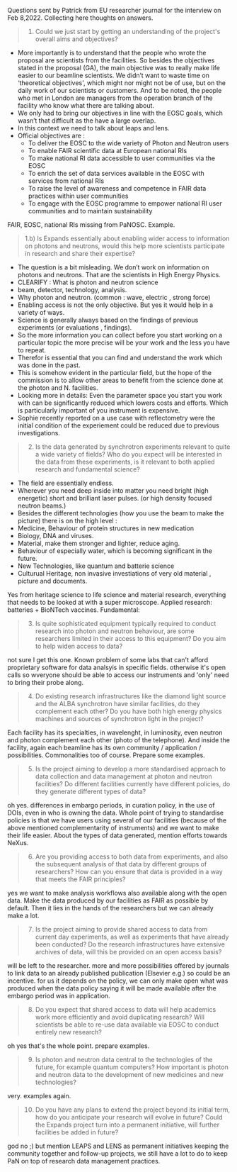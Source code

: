 Questions sent by Patrick from EU researcher journal for the interview on Feb 8,2022. Collecting here thoughts on answers.

> 1. Could we just start by getting an understanding of the project's overall aims and objectives?  

-	More importantly is to understand that the people who wrote the proposal are scientists from the facilities. So besides the objectives stated in the proposal (GA), the main objective was to really make life easier to our beamline scientists. We didn’t want to waste time on ‘theoretical objectives', which might nor might not be of use, but on the daily work of our scientists or customers. And to be noted, the people who met in London are managers from the operation branch of the facility who know what there are talking about. 
-	We only had to bring our objectives in line with the EOSC goals, which wasn’t that difficult as the have a large overlap. 
-	In this context we need to talk about leaps and lens.
- Official objectives are :
  - To deliver the EOSC to the wide variety of Photon and Neutron users 
  - To enable FAIR scientific data at European national RIs 
  - To make national RI data accessible to user communities via the EOSC 
  - To enrich the set of data services available in the EOSC with services from national RIs 
  - To raise the level of awareness and competence in FAIR data practices within user communities 
  - To engage with the EOSC programme to empower national RI user communities and to maintain sustainability 

FAIR, EOSC, national RIs missing from PaNOSC. Example.

> 1.b) Is Expands essentially about enabling wider access to information on photons and neutrons, would this help more scientists participate in research and share their expertise?
-	The question is a bit misleading. We don’t work on information on photons and neutrons. That are the scientists in High Energy Physics.
-	CLEARIFY : What is photon and neutron science
   -	beam, detector, technology, analysis.
   - 	Why photon and neutron. (common : wave, electric , strong force)
-	Enabling access is not the only objective. But yes it would help in a variety of ways.
-	Science is generally always based on the findings of previous experiments (or evaluations , findings). 
-	So the more information you can collect before you start working on a particular topic the more precise will be your work and the less you have to repeat. 
-	Therefor is essential that you can find and understand the work which was done in the past.
-	This is somehow evident in the particular field, but the hope of the commission is to allow other areas to benefit from the science done at the photon and N. facilities. 
-	Looking more in details: Even the parameter space you start you work with can be significantly reduced which lowers costs and efforts. Which is particularly important of you instrument is expensive. 
   -	Sophie recently reported on a use case with reflectometry were the initial condition of the experiement could be reduced due to previous investigations. 

> 2. Is the data generated by synchrotron experiments relevant to quite a wide variety of fields? Who do you expect will be interested in the data from these experiments, is it relevant to both applied research and fundamental science? 
-	The field are essentially endless. 
-	Wherever you need deep inside into matter you need bright (high energetic) short and brilliant laser pulses. (or high density focused neutron beams.)
-	Besides the different technologies (how you use the beam to make the picture) there is on the high level :
   -	Medicine, Behaviour of protein structures in new medication
   -	Biology, DNA and viruses. 
   -	Material, make them stronger and lighter, reduce aging. 
   -	Behaviour of especially water, which is becoming significant in the future.  
   -	New Technologies, like quantum and batterie science
   -	Culturual Heritage, non invasive investiations of very old material , picture and documents. 

Yes from heritage science to life science and material research, everything that needs to be looked at with a super microscope. Applied research: batteries + BioNTech vaccines. Fundamental: 

> 3. Is quite sophisticated equipment typically required to conduct research into photon and neutron behaviour, are some researchers limited in their access to this equipment? Do you aim to help widen access to data? 

not sure I get this one. Known problem of some labs that can't afford proprietary software for data analsyis in specific fields. otherwise it's open calls so wveryone should be able to access our instruments and 'only' need to bring their probe along.

> 4. Do existing research infrastructures like the diamond light source and the ALBA synchrotron have similar facilities, do they complement each other? Do you have both high energy physics machines and sources of synchrotron light in the project?  

Each facility has its specialties, in wavelenght, in luminosity, even neutron and photon complement each other (photo of the telephone). And inside the facility, again each beamline has its own community / application / possibilities. Commonalities too of course. Prepare some examples.

> 5. Is the project aiming to develop a more standardised approach to data collection and data management at photon and neutron facilities? Do different facilities currently have different policies, do they generate different types of data?     

oh yes. differences in embargo periods, in curation policy, in the use of DOIs, even in who is owning the data. Whole point of trying to standardise policies is that we have users using several of our facilities (because of the above mentioned complementarity of instruments) and we want to make their life easier.
About the types of data generated, mention efforts towards NeXus.

> 6. Are you providing access to both data from experiments, and also the subsequent analysis of that data by different groups of researchers? How can you ensure that data is provided in a way that meets the FAIR principles?  

yes we want to make analysis workflows also available along with the open data. Make the data produced by our facilities as FAIR as possible by default. Then it lies in the hands of the researchers but we can already make a lot.

> 7. Is the project aiming to provide shared access to data from current day experiments, as well as  experiments that have already been conducted? Do the research infrastructures have extensive archives of data, will this be provided on an open access basis?

will be left to the researcher. more and more possibilities offered by journals to link data to an already published publication (Elsevier e.g.) so could be an incentive. for us it depends on the policy, we can only make open what was produced when the data policy saying it will be made available after the embargo period was in application.

> 8. Do you expect that shared access to data will help academics work more efficiently and avoid duplicating research? Will scientists be able to re-use data available via EOSC to conduct entirely new research?   

oh yes that's the whole point. prepare examples.

> 9. Is photon and neutron data central to the technologies of the future, for example quantum computers? How important is photon and neutron data to the development of new medicines and new technologies?  

very. examples again.

> 10. Do you have any plans to extend the project beyond its initial term, how do you anticipate your research will evolve in future? Could the Expands project turn into a permanent initiative, will further facilities be added in future?  

god no ;) but mention LEAPS and LENS as permanent initiatives keeping the community together and follow-up projects, we still have a lot to do to keep PaN on top of research data management practices.
